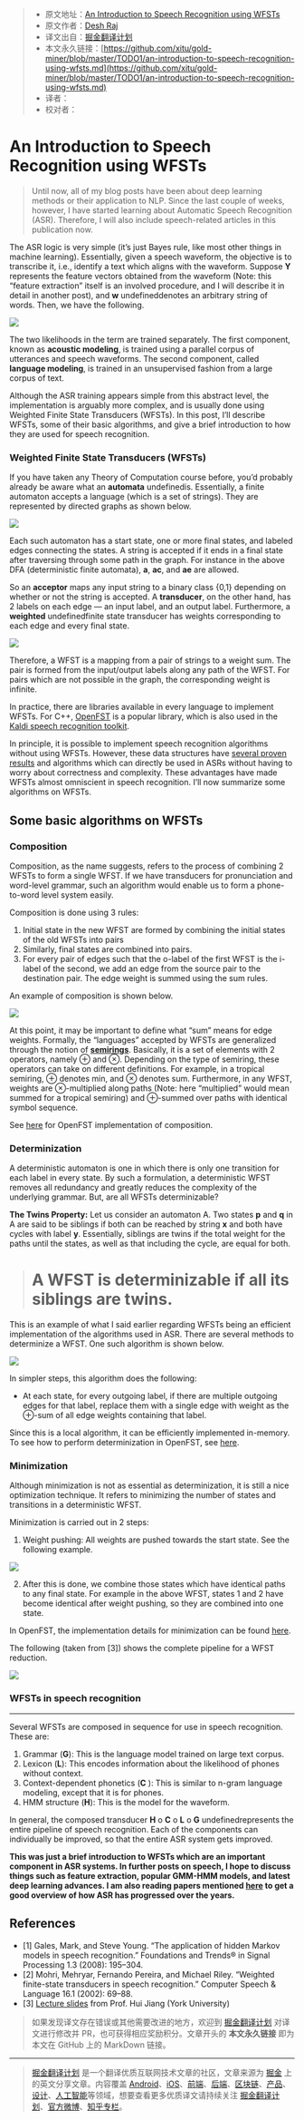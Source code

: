 > * 原文地址：[An Introduction to Speech Recognition using WFSTs](https://medium.com/explorations-in-language-and-learning/an-introduction-to-speech-recognition-using-wfsts-288b6aeecebe)
> * 原文作者：[Desh Raj](https://medium.com/@rdesh26)
> * 译文出自：[掘金翻译计划](https://github.com/xitu/gold-miner)
> * 本文永久链接：[https://github.com/xitu/gold-miner/blob/master/TODO1/an-introduction-to-speech-recognition-using-wfsts.md](https://github.com/xitu/gold-miner/blob/master/TODO1/an-introduction-to-speech-recognition-using-wfsts.md)
> * 译者：
> * 校对者：

# An Introduction to Speech Recognition using WFSTs

> Until now, all of my blog posts have been about deep learning methods or their application to NLP. Since the last couple of weeks, however, I have started learning about Automatic Speech Recognition (ASR). Therefore, I will also include speech-related articles in this publication now.

The ASR logic is very simple (it’s just Bayes rule, like most other things in machine learning). Essentially, given a speech waveform, the objective is to transcribe it, i.e., identify a text which aligns with the waveform. Suppose **Y** represents the feature vectors obtained from the waveform (Note: this “feature extraction” itself is an involved procedure, and I will describe it in detail in another post), and **w** undefineddenotes an arbitrary string of words. Then, we have the following.

![](https://cdn-images-1.medium.com/max/2000/0*EaatvWv4ULPPU2ps.)

The two likelihoods in the term are trained separately. The first component, known as **acoustic modeling**, is trained using a parallel corpus of utterances and speech waveforms. The second component, called **language modeling**, is trained in an unsupervised fashion from a large corpus of text.

Although the ASR training appears simple from this abstract level, the implementation is arguably more complex, and is usually done using Weighted Finite State Transducers (WFSTs). In this post, I’ll describe WFSTs, some of their basic algorithms, and give a brief introduction to how they are used for speech recognition.

### Weighted Finite State Transducers (WFSTs)

If you have taken any Theory of Computation course before, you’d probably already be aware what an **automata** undefinedis. Essentially, a finite automaton accepts a language (which is a set of strings). They are represented by directed graphs as shown below.

![](https://cdn-images-1.medium.com/max/2000/0*tEJQn7jtZ0ZjUAge.gif)

Each such automaton has a start state, one or more final states, and labeled edges connecting the states. A string is accepted if it ends in a final state after traversing through some path in the graph. For instance in the above DFA (deterministic finite automata), **a**, **ac**, and **ae** are allowed.

So an **acceptor** maps any input string to a binary class {0,1} depending on whether or not the string is accepted. A **transducer**, on the other hand, has 2 labels on each edge — an input label, and an output label. Furthermore, a **weighted** undefinedfinite state transducer has weights corresponding to each edge and every final state.

![](https://cdn-images-1.medium.com/max/2000/0*1_8DJQb7LgH1abja.png)

Therefore, a WFST is a mapping from a pair of strings to a weight sum. The pair is formed from the input/output labels along any path of the WFST. For pairs which are not possible in the graph, the corresponding weight is infinite.

In practice, there are libraries available in every language to implement WFSTs. For C++, [OpenFST](http://www.openfst.org/twiki/bin/view/FST/WebHome) is a popular library, which is also used in the [Kaldi speech recognition toolkit](http://kaldi-asr.org/).

In principle, it is possible to implement speech recognition algorithms without using WFSTs. However, these data structures have [several proven results](https://cs.nyu.edu/~mohri/pub/csl01.pdf) and algorithms which can directly be used in ASRs without having to worry about correctness and complexity. These advantages have made WFSTs almost omniscient in speech recognition. I’ll now summarize some algorithms on WFSTs.

## Some basic algorithms on WFSTs

### Composition

Composition, as the name suggests, refers to the process of combining 2 WFSTs to form a single WFST. If we have transducers for pronunciation and word-level grammar, such an algorithm would enable us to form a phone-to-word level system easily.

Composition is done using 3 rules:

1. Initial state in the new WFST are formed by combining the initial states of the old WFSTs into pairs
2. Similarly, final states are combined into pairs.
3. For every pair of edges such that the o-label of the first WFST is the i-label of the second, we add an edge from the source pair to the destination pair. The edge weight is summed using the sum rules.

An example of composition is shown below.

![](https://cdn-images-1.medium.com/max/2000/1*BFg7_P5AfZH-gAywtKkXxQ.png)

At this point, it may be important to define what “sum” means for edge weights. Formally, the “languages” accepted by WFSTs are generalized through the notion of [**semirings**](https://en.wikipedia.org/wiki/Semiring). Basically, it is a set of elements with 2 operators, namely ⊕ and ⊗. Depending on the type of semiring, these operators can take on different definitions. For example, in a tropical semiring, ⊕ denotes min, and ⊗ denotes sum. Furthermore, in any WFST, weights are ⊗-multiplied along paths (Note: here “multiplied” would mean summed for a tropical semiring) and ⊕-summed over paths with identical symbol sequence.

See [here](http://www.openfst.org/twiki/bin/view/FST/ComposeDoc) for OpenFST implementation of composition.

### Determinization

A deterministic automaton is one in which there is only one transition for each label in every state. By such a formulation, a deterministic WFST removes all redundancy and greatly reduces the complexity of the underlying grammar. But, are all WFSTs determinizable?

**The Twins Property:** Let us consider an automaton A. Two states **p** and **q** in A are said to be siblings if both can be reached by string **x** and both have cycles with label **y**. Essentially, siblings are twins if the total weight for the paths until the states, as well as that including the cycle, are equal for both.

> # A WFST is determinizable if all its siblings are twins.

This is an example of what I said earlier regarding WFSTs being an efficient implementation of the algorithms used in ASR. There are several methods to determinize a WFST. One such algorithm is shown below.

![](https://cdn-images-1.medium.com/max/2000/1*ArXaKyN2_YiarDX46tPAAQ.png)

In simpler steps, this algorithm does the following:

* At each state, for every outgoing label, if there are multiple outgoing edges for that label, replace them with a single edge with weight as the ⊕-sum of all edge weights containing that label.

Since this is a local algorithm, it can be efficiently implemented in-memory. To see how to perform determinization in OpenFST, see [here](http://www.openfst.org/twiki/bin/view/FST/DeterminizeDoc).

### Minimization

Although minimization is not as essential as determinization, it is still a nice optimization technique. It refers to minimizing the number of states and transitions in a deterministic WFST.

Minimization is carried out in 2 steps:

1. Weight pushing: All weights are pushed towards the start state. See the following example.

![](https://cdn-images-1.medium.com/max/2000/1*0Hp5qXMWHsyvvFGfLz03vQ.png)

2. After this is done, we combine those states which have identical paths to any final state. For example in the above WFST, states 1 and 2 have become identical after weight pushing, so they are combined into one state.

In OpenFST, the implementation details for minimization can be found [here](http://www.openfst.org/twiki/bin/view/FST/MinimizeDoc).

The following (taken from [3]) shows the complete pipeline for a WFST reduction.

![](https://cdn-images-1.medium.com/max/2000/1*dNGFwfEMWqiVxNKRNjV5MA.png)

### WFSTs in speech recognition

***

Several WFSTs are composed in sequence for use in speech recognition. These are:

1. Grammar (**G**): This is the language model trained on large text corpus.
2. Lexicon (**L**): This encodes information about the likelihood of phones without context.
3. Context-dependent phonetics (**C** ): This is similar to n-gram language modeling, except that it is for phones.
4. HMM structure (**H**): This is the model for the waveform.

In general, the composed transducer **H** o **C** o **L** o **G** undefinedrepresents the entire pipeline of speech recognition. Each of the components can individually be improved, so that the entire ASR system gets improved.

**This was just a brief introduction to WFSTs which are an important component in ASR systems. In further posts on speech, I hope to discuss things such as feature extraction, popular GMM-HMM models, and latest deep learning advances. I am also reading papers mentioned [here](http://jrmeyer.github.io/asr/2017/04/05/seminal-asr-papers.html) to get a good overview of how ASR has progressed over the years.**

## References

* [1] Gales, Mark, and Steve Young. “The application of hidden Markov models in speech recognition.” Foundations and Trends® in Signal Processing 1.3 (2008): 195–304.
* [2] Mohri, Mehryar, Fernando Pereira, and Michael Riley. “Weighted finite-state transducers in speech recognition.” Computer Speech & Language 16.1 (2002): 69–88.
* [3] [Lecture slides](https://wiki.eecs.yorku.ca/course_archive/2011-12/W/6328/_media/wfst-tutorial.pdf) from Prof. Hui Jiang (York University)

> 如果发现译文存在错误或其他需要改进的地方，欢迎到 [掘金翻译计划](https://github.com/xitu/gold-miner) 对译文进行修改并 PR，也可获得相应奖励积分。文章开头的 **本文永久链接** 即为本文在 GitHub 上的 MarkDown 链接。

---

> [掘金翻译计划](https://github.com/xitu/gold-miner) 是一个翻译优质互联网技术文章的社区，文章来源为 [掘金](https://juejin.im) 上的英文分享文章。内容覆盖 [Android](https://github.com/xitu/gold-miner#android)、[iOS](https://github.com/xitu/gold-miner#ios)、[前端](https://github.com/xitu/gold-miner#前端)、[后端](https://github.com/xitu/gold-miner#后端)、[区块链](https://github.com/xitu/gold-miner#区块链)、[产品](https://github.com/xitu/gold-miner#产品)、[设计](https://github.com/xitu/gold-miner#设计)、[人工智能](https://github.com/xitu/gold-miner#人工智能)等领域，想要查看更多优质译文请持续关注 [掘金翻译计划](https://github.com/xitu/gold-miner)、[官方微博](http://weibo.com/juejinfanyi)、[知乎专栏](https://zhuanlan.zhihu.com/juejinfanyi)。

